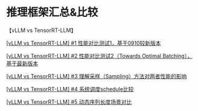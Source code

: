 # 推理框架汇总&比较
【vLLM vs TensorRT-LLM】

[\[vLLM vs TensorRT-LLM\] #1 性能对比测试1，基于0910较新版本](https://mp.weixin.qq.com/s/jQZGRu7ZxKN5tHFFJ6E3Gw)

[\[vLLM vs TensorRT-LLM\] #2 性能对比测试2（Towards Optimal Batching），基于最新版本](https://mp.weixin.qq.com/s/FzRzHpU8WlhEh5q9bec_2Q)

[\[vLLM vs TensorRT-LLM\] #3 理解采样（Sampling）方法对两者性能的影响](https://mp.weixin.qq.com/s/oqcRlP_aPPaOHZbCx4s93A)

[\[vLLM vs TensorRT-LLM\] #4 系统调度schedule比较](https://mp.weixin.qq.com/s/sb2opRQ_CEMTXLdc4Q6fCQ)

[\[vLLM vs TensorRT-LLM\] #5 动态序列长度场景对比](https://mp.weixin.qq.com/s/3ifR9Re7l1YBOwXplswNeg)